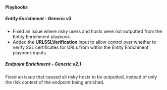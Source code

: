 
#### Playbooks

##### Entity Enrichment - Generic v3

- Fixed an issue where risky users and hosts were not outputted from the Entity Enrichment playbook.
- Added the **URLSSLVerification** input to allow control over whether to verify SSL certificates for URLs from within the Entity Enrichment playbook inputs.

##### Endpoint Enrichment - Generic v2.1

Fixed an issue that caused all risky hosts to be outputted, instead of only the risk context of the endpoint being enriched.

